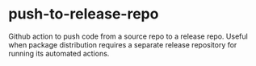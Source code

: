 # push-to-release-repo
Github action to push code from a source repo to a release repo. Useful when package distribution requires a separate release repository for running its automated actions. 
